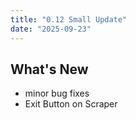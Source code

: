 ```yaml
---
title: "0.12 Small Update"
date: "2025-09-23"
---
```


## What's New

- minor bug fixes
- Exit Button on Scraper